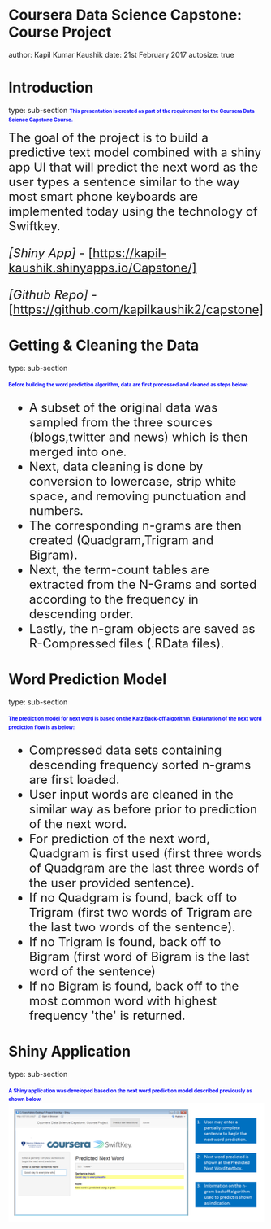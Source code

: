 Coursera Data Science Capstone: Course Project
========================================================
author: Kapil Kumar Kaushik
date: 21st February 2017
autosize: true

Introduction
========================================================
type: sub-section
<span style="color:blue; font-weight:bold; font-size:0.7em">This presentation is created as part of the requirement for the Coursera Data Science Capstone Course. </span>

<font size="5">
The goal of the project is to build a predictive text model combined with a shiny app UI that will predict the next word as the user types a sentence similar to the way most smart phone keyboards are implemented today using the technology of Swiftkey.

*[Shiny App]* - [https://kapil-kaushik.shinyapps.io/Capstone/]

*[Github Repo]* - [https://github.com/kapilkaushik2/capstone]

</font>

Getting & Cleaning the Data
========================================================
type: sub-section

<span style="color:blue; font-weight:bold; font-size:0.7em">Before building the word prediction algorithm, data are first processed and cleaned as steps below:</span>

<font size="5">

- A subset of the original data was sampled from the three sources (blogs,twitter and news) which is then merged into one.
- Next, data cleaning is done by conversion to lowercase, strip white space, and removing punctuation and numbers.
- The corresponding n-grams are then created (Quadgram,Trigram and Bigram).
- Next, the term-count tables are extracted from the N-Grams and sorted according to the frequency in descending order.
- Lastly, the n-gram objects are saved as R-Compressed files (.RData files).

</font>



Word Prediction Model
========================================================
type: sub-section

<span style="color:blue; font-weight:bold;font-size:0.7em">The prediction model for next word is based on the Katz Back-off algorithm. Explanation of the next word prediction flow is as below:</span>

<font size="5">

- Compressed data sets containing descending frequency sorted n-grams are first loaded.
- User input words are cleaned in the similar way as before prior to prediction of the next word.
- For prediction of the next word, Quadgram is first used (first three words of Quadgram are the last three words of the user provided sentence).
- If no Quadgram is found, back off to Trigram (first two words of Trigram are the last two words of the sentence).
- If no Trigram is found, back off to Bigram (first word of Bigram is the last word of the sentence)
- If no Bigram is found, back off to the most common word with highest frequency 'the' is returned.

</font>

Shiny Application
========================================================
type: sub-section

<span style="color:blue; font-weight:bold;font-size:0.7em">A Shiny application was developed based on the next word prediction model described previously as shown below. </span><img src="./www/app.png"></img>
